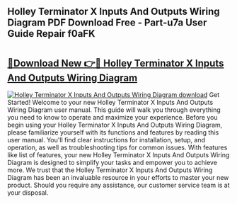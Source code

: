 ## Holley Terminator X Inputs And Outputs Wiring Diagram PDF Download Free - Part-u7a User Guide Repair f0aFK

# <h2><a href="http://dfpemhu.blite.top/?on=Holley+Terminator+X+Inputs+And+Outputs+Wiring+Diagram">🔗Download New 👉🔴 Holley Terminator X Inputs And Outputs Wiring Diagram</a></h2>

[![Holley Terminator X Inputs And Outputs Wiring Diagram download](https://i.imgur.com/lujVjoI.png)](http://dfpemhu.blite.top/?on=Holley+Terminator+X+Inputs+And+Outputs+Wiring+Diagram)
Get Started! Welcome to your new Holley Terminator X Inputs And Outputs Wiring Diagram user manual. This guide will walk you through everything you need to know to operate and maximize your experience. Before you begin using your Holley Terminator X Inputs And Outputs Wiring Diagram, please familiarize yourself with its functions and features by reading this user manual. You'll find clear instructions for installation, setup, and operation, as well as troubleshooting tips for common issues. With features like list of features, your new Holley Terminator X Inputs And Outputs Wiring Diagram is designed to simplify your tasks and empower you to achieve more. We trust that the Holley Terminator X Inputs And Outputs Wiring Diagram has been an invaluable resource in your efforts to master your new product. Should you require any assistance, our customer service team is at your disposal.

